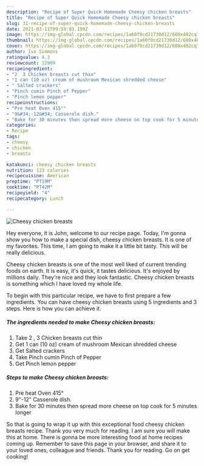 ```yaml
---
description: "Recipe of Super Quick Homemade Cheesy chicken breasts"
title: "Recipe of Super Quick Homemade Cheesy chicken breasts"
slug: 31-recipe-of-super-quick-homemade-cheesy-chicken-breasts
date: 2021-03-11T09:59:03.190Z
image: https://img-global.cpcdn.com/recipes/1a60f0cd21730d12/680x482cq70/cheesy-chicken-breasts-recipe-main-photo.jpg
thumbnail: https://img-global.cpcdn.com/recipes/1a60f0cd21730d12/680x482cq70/cheesy-chicken-breasts-recipe-main-photo.jpg
cover: https://img-global.cpcdn.com/recipes/1a60f0cd21730d12/680x482cq70/cheesy-chicken-breasts-recipe-main-photo.jpg
author: Iva Simmons
ratingvalue: 4.3
reviewcount: 12909
recipeingredient:
- "2  3 Chicken breasts cut thin"
- "1 can (10 oz) cream of mushroom Mexican shredded cheese"
- " Salted crackers"
- "Pinch cumin Pinch of Pepper"
- "Pinch lemon pepper"
recipeinstructions:
- "Pre heat Oven 415°"
- "9&#34;-12&#34; Casserole dish."
- "Bake for 30 minutes then spread more cheese on top cook for 5 minutes longer"
categories:
- Recipe
tags:
- cheesy
- chicken
- breasts

katakunci: cheesy chicken breasts 
nutrition: 123 calories
recipecuisine: American
preptime: "PT19M"
cooktime: "PT42M"
recipeyield: "4"
recipecategory: Lunch

---
```



![Cheesy chicken breasts](https://img-global.cpcdn.com/recipes/1a60f0cd21730d12/680x482cq70/cheesy-chicken-breasts-recipe-main-photo.jpg)

Hey everyone, it is John, welcome to our recipe page. Today, I'm gonna show you how to make a special dish, cheesy chicken breasts. It is one of my favorites. This time, I am going to make it a little bit tasty. This will be really delicious.

Cheesy chicken breasts is one of the most well liked of current trending foods on earth. It is easy, it's quick, it tastes delicious. It's enjoyed by millions daily. They're nice and they look fantastic. Cheesy chicken breasts is something which I have loved my whole life.




To begin with this particular recipe, we have to first prepare a few ingredients. You can have cheesy chicken breasts using 5 ingredients and 3 steps. Here is how you can achieve it.

<!--inarticleads1-->

##### The ingredients needed to make Cheesy chicken breasts:

1. Take 2 , 3 Chicken breasts cut thin
1. Get 1 can (10 oz) cream of mushroom Mexican shredded cheese
1. Get  Salted crackers
1. Take Pinch cumin Pinch of Pepper
1. Get Pinch lemon pepper




<!--inarticleads2-->

##### Steps to make Cheesy chicken breasts:

1. Pre heat Oven 415°
1. 9&#34;-12&#34; Casserole dish.
1. Bake for 30 minutes then spread more cheese on top cook for 5 minutes longer




So that is going to wrap it up with this exceptional food cheesy chicken breasts recipe. Thank you very much for reading. I am sure you will make this at home. There is gonna be more interesting food at home recipes coming up. Remember to save this page in your browser, and share it to your loved ones, colleague and friends. Thank you for reading. Go on get cooking!
